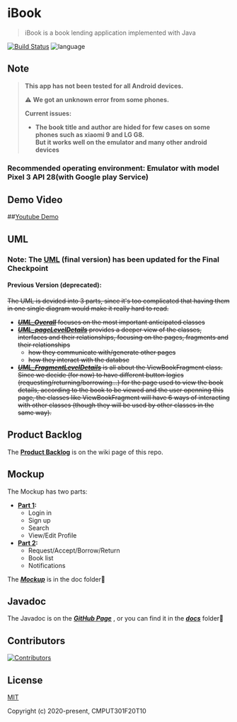 # iBook

> iBook is a book lending application implemented with Java

[![Build Status](https://travis-ci.com/CMPUT301F20T10/iBook.svg?branch=main)](https://travis-ci.com/CMPUT301F20T10/iBook) ![language](https://img.shields.io/badge/language-java-orange.svg)

## Note

> **This app has not been tested for all Android devices.**
>
> :warning: **We got an unknown error from some phones.**
>
> **Current issues:**
>
> * **The book title and author are hided for few cases on some phones such as xiaomi 9 and LG G8.
  <br>But it works well on the emulator and many other android devices**

### Recommended operating environment: Emulator with model Pixel 3 API 28(with Google play Service)

## Demo Video

##[Youtube Demo](https://www.youtube.com/watch?v=QUagfh_b3VM)

## UML

### Note: The [UML](./doc/UML_Final.png) (final version) has been updated for the Final Checkpoint

#### Previous Version (deprecated):
~~The UML is devided into 3 parts, since it's too complicated that having them in one single diagram would make it really hard to read.~~

* ~~***[UML_Overall](./doc/UML_Overall.png)*** focuses on the most important anticipated classes~~
* ~~***[UML_pageLevelDetails](./doc/UML_pageLevelDetails.png)*** provides a deeper view of the classes, interfaces and their relationships, focusing on the pages, fragments and their relationships~~
  * ~~how they communicate with/generate other pages~~
  * ~~how they interact with the databse~~
* ~~***[UML_FragmentLevelDetails](./doc/UML_FragmentLevelDetails.png)*** is all about the ViewBookFragment class.~~
  ~~Since we decide (for now) to have different button logics (requesting/returning/borrowing...) for the page used to view the book details, according to the book to be viewed and the user openning this page, the classes like ViewBookFragment will have 6 ways of interacting with other classes (though they will be used by other classes in the same way).~~

## Product Backlog

The **[Product Backlog](https://github.com/CMPUT301F20T10/iBook/wiki)** is on the wiki page of this repo.

## Mockup

The Mockup has two parts:

* **[Part 1](./doc/Login,%20Search%20and%20Me.png):**
  * Login in
  * Sign up
  * Search
  * View/Edit Profile
* **[Part 2](./doc/Request,%20Accept,%20borrow%20and%20Return.png):**
  * Request/Accept/Borrow/Return
  * Book list
  * Notifications

The ***[Mockup](./doc/)*** is in the doc folder📂

## Javadoc
The Javadoc is on the ***[GitHub Page](https://cmput301f20t10.github.io/iBook/)*** , or you can find it in the ***[docs](./docs/)*** folder📂

## Contributors

[![Contributors](https://contributors-img.web.app/image?repo=CMPUT301F20T10/iBook)](https://github.com/CMPUT301F20T10/iBook/graphs/contributors)

## License

[MIT](https://opensource.org/licenses/MIT)

Copyright (c) 2020-present, CMPUT301F20T10
